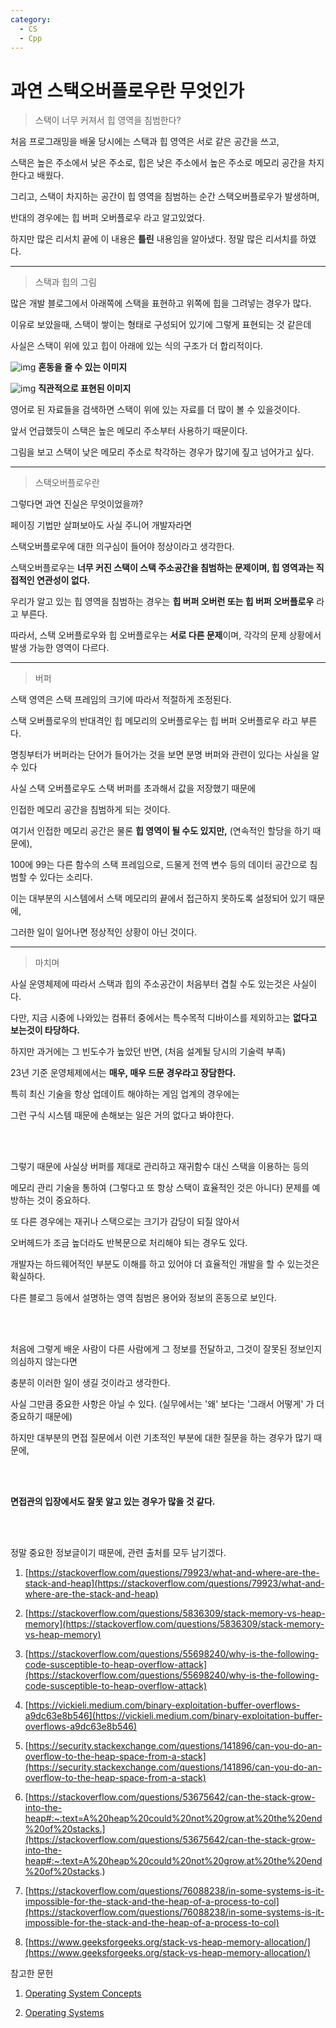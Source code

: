 ```yaml
---
category:
  - CS
  - Cpp
---
```


# 과연 스택오버플로우란 무엇인가

>스택이 너무 커져서 힙 영역을 침범한다?

처음 프로그래밍을 배울 당시에는 스택과 힙 영역은 서로 같은 공간을 쓰고,   

스택은 높은 주소에서 낮은 주소로, 힙은 낮은 주소에서 높은 주소로 메모리 공간을 차지한다고 배웠다.   

그리고, 스택이 차지하는 공간이 힙 영역을 침범하는 순간 스택오버플로우가 발생하며,   

반대의 경우에는 힙 버퍼 오버플로우 라고 알고있었다.   

하지만 많은 리서치 끝에 이 내용은 **틀린** 내용임을 알아냈다. 정말 많은 리서치를 하였다.     

***

>스택과 힙의 그림

많은 개발 블로그에서 아래쪽에 스택을 표현하고 위쪽에 힙을 그려넣는 경우가 많다.   

이유로 보았을때, 스택이 쌓이는 형태로 구성되어 있기에 그렇게 표현되는 것 같은데   

사실은 스택이 위에 있고 힙이 아래에 있는 식의 구조가 더 합리적이다.   

![img](https://visualgdb.com/w/wp-content/uploads/2021/02/stack-1.png)
**혼동을 줄 수 있는 이미지**

![img](https://i.stack.imgur.com/HOY4C.png)
**직관적으로 표현된 이미지**

영어로 된 자료들을 검색하면 스택이 위에 있는 자료를 더 많이 볼 수 있을것이다.   

앞서 언급했듯이 스택은 높은 메모리 주소부터 사용하기 때문이다.   

그림을 보고 스택이 낮은 메모리 주소로 착각하는 경우가 많기에 짚고 넘어가고 싶다.   

***

>스택오버플로우란

그렇다면 과연 진실은 무엇이었을까?   

페이징 기법만 살펴보아도 사실 주니어 개발자라면   

스택오버플로우에 대한 의구심이 들어야 정상이라고 생각한다.   


스택오버플로우는 **너무 커진 스택이 스택 주소공간을 침범하는 문제이며, 힙 영역과는 직접적인 연관성이 없다.**   

우리가 알고 있는 힙 영역을 침범하는 경우는 **힙 버퍼 오버런 또는 힙 버퍼 오버플로우** 라고 부른다.   

따라서, 스택 오버플로우와 힙 오버플로우는 **서로 다른 문제**이며, 각각의 문제 상황에서 발생 가능한 영역이 다르다.   


***

>버퍼

스택 영역은 스택 프레임의 크기에 따라서 적절하게 조정된다.   

스택 오버플로우의 반대격인 힙 메모리의 오버플로우는 힙 버퍼 오버플로우 라고 부른다.   

명칭부터가 버퍼라는 단어가 들어가는 것을 보면 분명 버퍼와 관련이 있다는 사실을 알 수 있다   

사실 스택 오버플로우도 스택 버퍼를 초과해서 값을 저장했기 때문에   

인접한 메모리 공간을 침범하게 되는 것이다.   

여기서 인접한 메모리 공간은 물론 **힙 영역이 될 수도 있지만,** (연속적인 할당을 하기 때문에), 

100에 99는 다른 함수의 스택 프레임으로, 드물게 전역 변수 등의 데이터 공간으로 침범할 수 있다는 소리다.   

이는 대부분의 시스템에서 스택 메모리의 끝에서 접근하지 못하도록 설정되어 있기 때문에,   

그러한 일이 일어나면 정상적인 상황이 아닌 것이다.

***

>마치며

사실 운영체제에 따라서 스택과 힙의 주소공간이 처음부터 겹칠 수도 있는것은 사실이다.   

다만, 지금 시중에 나와있는 컴퓨터 중에서는 특수목적 디바이스를 제외하고는 **없다고 보는것이 타당하다.**

하지만 과거에는 그 빈도수가 높았던 반면, (처음 설계될 당시의 기술력 부족)   

23년 기준 운영체제에서는 **매우, 매우 드문 경우라고 장담한다.**   

특히 최신 기술을 항상 업데이트 해야하는 게임 업계의 경우에는   

그런 구식 시스템 때문에 손해보는 일은 거의 없다고 봐야한다.   

<br/><br/>

그렇기 때문에 사실상 버퍼를 제대로 관리하고 재귀함수 대신 스택을 이용하는 등의   

메모리 관리 기술을 통하여 (그렇다고 또 항상 스택이 효율적인 것은 아니다) 문제를 예방하는 것이 중요하다.      

또 다른 경우에는 재귀나 스택으로는 크기가 감당이 되질 않아서   

오버헤드가 조금 높더라도 반복문으로 처리해야 되는 경우도 있다.   

개발자는 하드웨어적인 부분도 이해를 하고 있어야 더 효율적인 개발을 할 수 있는것은 확실하다.   

다른 블로그 등에서 설명하는 영역 침범은 용어와 정보의 혼동으로 보인다.   

<br/><br/>

처음에 그렇게 배운 사람이 다른 사람에게 그 정보를 전달하고, 그것이 잘못된 정보인지 의심하지 않는다면   

충분히 이러한 일이 생길 것이라고 생각한다.    

사실 그만큼 중요한 사항은 아닐 수 있다. (실무에서는 '왜' 보다는 '그래서 어떻게' 가 더 중요하기 때문에)   

하지만 대부분의 면접 질문에서 이런 기초적인 부분에 대한 질문을 하는 경우가 많기 때문에,   

<br/><br/>


**면접관의 입장에서도 잘못 알고 있는 경우가 많을 것 같다.**


<br/><br/>


정말 중요한 정보글이기 때문에, 관련 출처를 모두 남기겠다.   



1. [https://stackoverflow.com/questions/79923/what-and-where-are-the-stack-and-heap](https://stackoverflow.com/questions/79923/what-and-where-are-the-stack-and-heap)   

2. [https://stackoverflow.com/questions/5836309/stack-memory-vs-heap-memory](https://stackoverflow.com/questions/5836309/stack-memory-vs-heap-memory)   

3. [https://stackoverflow.com/questions/55698240/why-is-the-following-code-susceptible-to-heap-overflow-attack](https://stackoverflow.com/questions/55698240/why-is-the-following-code-susceptible-to-heap-overflow-attack)   

4. [https://vickieli.medium.com/binary-exploitation-buffer-overflows-a9dc63e8b546](https://vickieli.medium.com/binary-exploitation-buffer-overflows-a9dc63e8b546)

5. [https://security.stackexchange.com/questions/141896/can-you-do-an-overflow-to-the-heap-space-from-a-stack](https://security.stackexchange.com/questions/141896/can-you-do-an-overflow-to-the-heap-space-from-a-stack)   

6. [https://stackoverflow.com/questions/53675642/can-the-stack-grow-into-the-heap#:~:text=A%20heap%20could%20not%20grow,at%20the%20end%20of%20stacks.](https://stackoverflow.com/questions/53675642/can-the-stack-grow-into-the-heap#:~:text=A%20heap%20could%20not%20grow,at%20the%20end%20of%20stacks.)   


7. [https://stackoverflow.com/questions/76088238/in-some-systems-is-it-impossible-for-the-stack-and-the-heap-of-a-process-to-col](https://stackoverflow.com/questions/76088238/in-some-systems-is-it-impossible-for-the-stack-and-the-heap-of-a-process-to-col)   

8. [https://www.geeksforgeeks.org/stack-vs-heap-memory-allocation/](https://www.geeksforgeeks.org/stack-vs-heap-memory-allocation/)   

참고한 문헌

1. [Operating System Concepts](https://os-book.com/)

2. [Operating Systems](https://pages.cs.wisc.edu/~remzi/OSTEP/)

